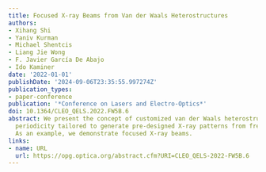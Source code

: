 ```yaml
---
title: Focused X-ray Beams from Van der Waals Heterostructures
authors:
- Xihang Shi
- Yaniv Kurman
- Michael Shentcis
- Liang Jie Wong
- F. Javier García De Abajo
- Ido Kaminer
date: '2022-01-01'
publishDate: '2024-09-06T23:35:55.997274Z'
publication_types:
- paper-conference
publication: '*Conference on Lasers and Electro-Optics*'
doi: 10.1364/CLEO_QELS.2022.FW5B.6
abstract: We present the concept of customized van der Waals heterostructures with
  periodicity tailored to generate pre-designed X-ray patterns from free electrons.
  As an example, we demonstrate focused X-ray beams.
links:
- name: URL
  url: https://opg.optica.org/abstract.cfm?URI=CLEO_QELS-2022-FW5B.6
---
```

